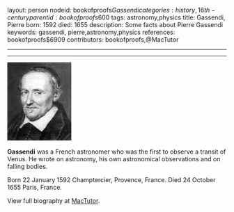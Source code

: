 layout: person
nodeid: bookofproofs$Gassendi
categories: history,16th-century
parentid: bookofproofs$600
tags: astronomy,physics
title: Gassendi, Pierre
born: 1592
died: 1655
description: Some facts about Pierre Gassendi
keywords: gassendi, pierre,astronomy,physics
references: bookofproofs$6909
contributors: bookofproofs,@MacTutor

---


---

![Gassendi.jpg](https://github.com/bookofproofs/bookofproofs.github.io/blob/main/_sources/_assets/images/portraits/Gassendi.jpg?raw=true)

**Gassendi** was a French astronomer who was the first to observe a transit of Venus. He wrote on astronomy, his own astronomical observations and on falling bodies.

Born 22 January 1592 Champtercier, Provence, France. Died 24 October 1655 Paris, France.


View full biography at [MacTutor](https://mathshistory.st-andrews.ac.uk/Biographies/Gassendi/).